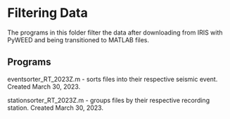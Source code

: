 # Filtering Data
The programs in this folder filter the data after downloading from IRIS with PyWEED and being transitioned to MATLAB files.

## Programs 
eventsorter_RT_2023Z.m - sorts files into their respective seismic event. Created March 30, 2023.

stationsorter_RT_2023Z.m - groups files by their respective recording station. Created March 30, 2023.

